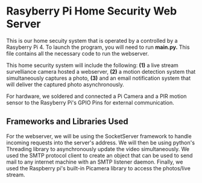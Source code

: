 # Rasyberry Pi Home Security Web Server
This is our home secuity system that is operated by a controlled by a Rasyberry Pi 4. To launch the program, you will need to run **main.py.** This file contains all the necessary code to run the webserver. 

This home security system will include the following:  **(1)** a live stream survelliance camera hosted a webserver, **(2)** a motion detection system that simultaneously captures a photo, **(3)** and an email notification system that will deliver the captured photo asynchronously. 

For hardware, we soldered and connected a Pi Camera and a PIR motion sensor to the Rasyberry Pi's GPIO Pins for external communication.

Frameworks and Libraries Used
---
For the webserver, we will be using the SocketServer framework to handle incoming requests into the server's address. We will then be using python's Threading library to asynchronously update the video simultaneously. We used the SMTP protocol client to create an object that can be used to send mail to any internet machine with an SMTP listener daemon. Finally, we used the Raspberry pi's built-in Picamera library to access the photos/live stream.
